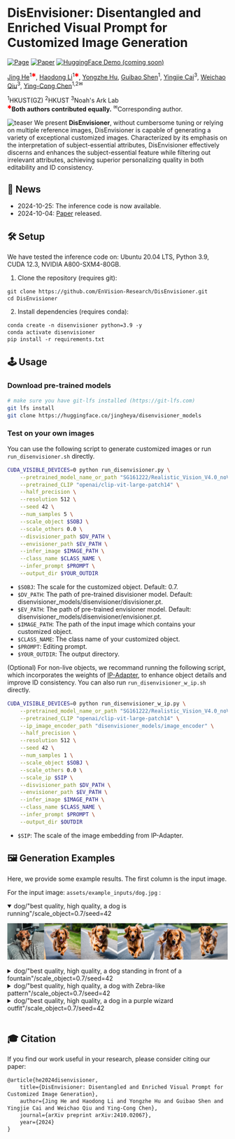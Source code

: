 # DisEnvisioner: Disentangled and Enriched Visual Prompt for Customized Image Generation

[![Page](https://img.shields.io/badge/Project-Website-pink?logo=googlechrome&logoColor=white)](https://disenvisioner.github.io/)
[![Paper](https://img.shields.io/badge/arXiv-Paper-b31b1b?logo=arxiv&logoColor=white)](https://arxiv.org/abs/2410.02067)
[![HuggingFace Demo (coming soon)](https://img.shields.io/badge/🤗%20HuggingFace-Demo-yellow)](https://huggingface.co/spaces/haodongli/DisEnvisioner)

[Jing He](https://scholar.google.com/citations?hl=en&user=RsLS11MAAAAJ)<sup>1<span style="color:red;">&#10033;</span></sup>,
[Haodong Li](https://haodong-li.com/)<sup>1<span style="color:red;">&#10033;</span></sup>,
[Yongzhe Hu]()<sup></sup>,
[Guibao Shen](https://scholar.google.com/citations?user=d8VVM4UAAAAJ&hl=en)<sup>1</sup>,
[Yingjie Cai](https://yjcaimeow.github.io/)<sup>3</sup>,
[Weichao Qiu](https://weichaoqiu.com/)<sup>3</sup>,
[Ying-Cong Chen](https://www.yingcong.me/)<sup>1,2&#9993;</sup>

<span class="author-block"><sup>1</sup>HKUST(GZ)</span>
<span class="author-block"><sup>2</sup>HKUST</span>
<span class="author-block"><sup>3</sup>Noah's Ark Lab</span><br>
<span class="author-block">
    <sup style="color:red;">&#10033;</sup><strong>Both authors contributed equally.</strong>
    <sup>&#9993;</sup>Corresponding author.
</span>

![teaser](assets/teaser.jpg)
We present **DisEnvisioner**, without cumbersome tuning or relying on multiple reference images, DisEnvisioner is capable of generating a variety of exceptional customized images. Characterized by its emphasis on the interpretation of subject-essential attributes, DisEnvisioner effectively discerns and enhances the subject-essential feature while filtering out irrelevant attributes, achieving superior personalizing quality in both editability and ID consistency.

## 📢 News
- 2024-10-25: The inference code is now available. 
- 2024-10-04: [Paper](https://arxiv.org/abs/2410.02067) released. 

## 🛠️ Setup
We have tested the inference code on: Ubuntu 20.04 LTS, Python 3.9, CUDA 12.3, NVIDIA A800-SXM4-80GB.

1. Clone the repository (requires git):
```
git clone https://github.com/EnVision-Research/DisEnvisioner.git
cd DisEnvisioner
```
2. Install dependencies (requires conda):
```
conda create -n disenvisioner python=3.9 -y
conda activate disenvisioner
pip install -r requirements.txt 
```

## 🕹️ Usage
### Download pre-trained models
```bash
# make sure you have git-lfs installed (https://git-lfs.com)
git lfs install
git clone https://huggingface.co/jingheya/disenvisioner_models
```

### Test on your own images
You can use the following script to generate customized images or run `run_disenvisioner.sh` directly.
```bash
CUDA_VISIBLE_DEVICES=0 python run_disenvisioner.py \
    --pretrained_model_name_or_path "SG161222/Realistic_Vision_V4.0_noVAE" \
    --pretrained_CLIP "openai/clip-vit-large-patch14" \
    --half_precision \
    --resolution 512 \
    --seed 42 \
    --num_samples 5 \
    --scale_object $SOBJ \
    --scale_others 0.0 \
    --disvisioner_path $DV_PATH \
    --envisioner_path $EV_PATH \
    --infer_image $IMAGE_PATH \
    --class_name $CLASS_NAME \
    --infer_prompt $PROMPT \
    --output_dir $YOUR_OUTDIR
```
- `$SOBJ`: The scale for the customized object. Default: 0.7. 
- `$DV_PATH`: The path of pre-trained disvisioner model. Default: disenvisioner_models/disenvisioner/disvisioner.pt. 
- `$EV_PATH`: The path of pre-trained envisioner model. Default: disenvisioner_models/disenvisioner/envisioner.pt. 
- `$IMAGE_PATH`: The path of the input image which contains your customized object. 
- `$CLASS_NAME`: The class name of your customized object. 
- `$PROMPT`: Editing prompt. 
- `$YOUR_OUTDIR`: The output directory.


(Optional) For non-live objects, we recommand running the following script, which incorporates the weights of [IP-Adapter](https://github.com/tencent-ailab/IP-Adapter), to enhance object details and improve ID consistency. You can also run `run_disenvisioner_w_ip.sh` directly. 
```bash
CUDA_VISIBLE_DEVICES=0 python run_disenvisioner_w_ip.py \
    --pretrained_model_name_or_path "SG161222/Realistic_Vision_V4.0_noVAE" \
    --pretrained_CLIP "openai/clip-vit-large-patch14" \
    --ip_image_encoder_path "disenvisioner_models/image_encoder" \
    --half_precision \
    --resolution 512 \
    --seed 42 \
    --num_samples 1 \
    --scale_object $SOBJ \
    --scale_others 0.0 \
    --scale_ip $SIP \
    --disvisioner_path $DV_PATH \
    --envisioner_path $EV_PATH \
    --infer_image $IMAGE_PATH \
    --class_name $CLASS_NAME \
    --infer_prompt $PROMPT \
    --output_dir $OUTDIR 
```
- `$SIP`: The scale of the image embedding from IP-Adapter. 


## 🖼️ Generation Examples
Here, we provide some example results. The first column is the input image. 

For the input image: `assets/example_inputs/dog.jpg` :
<details open>
<summary>dog/"best quality, high quality, a dog is running"/scale_object=0.7/seed=42</summary>

![example](assets/example_results/dog/sobj0.7_soth0.0_[best%20quality,%20high%20quality,%20a%20dog%20is%20running.%20]_seed42.png)
</details>

<details>
<summary>dog/"best quality, high quality, a dog standing in front of a fountain"/scale_object=0.7/seed=42</summary>

![example](assets/example_results/dog/sobj0.7_soth0.0_[best%20quality,%20high%20quality,%20a%20dog%20standing%20in%20front%20of%20a%20fountain]_seed42.png)
</details>

<details>
<summary>dog/"best quality, high quality, a dog with Zebra-like pattern"/scale_object=0.7/seed=42</summary>

![example](assets/example_results/dog/sobj0.7_soth0.0_[best%20quality,%20high%20quality,%20a%20dog%20with%20Zebra-like%20pattern.%20]_seed42.png)
</details>


<details>
<summary>dog/"best quality, high quality, a dog in a purple wizard outfit"/scale_object=0.7/seed=42</summary>

![example](assets/example_results/dog/sobj0.7_soth0.0_[best%20quality,%20high%20quality,%20a%20dog%20in%20a%20purple%20wizard%20outfit]_seed42.png)
</details>
<br>



## 🎓 Citation
If you find our work useful in your research, please consider citing our paper:
```
@article{he2024disenvisioner,
    title={DisEnvisioner: Disentangled and Enriched Visual Prompt for Customized Image Generation},
    author={Jing He and Haodong Li and Yongzhe Hu and Guibao Shen and Yingjie Cai and Weichao Qiu and Ying-Cong Chen},
    journal={arXiv preprint arXiv:2410.02067},
    year={2024}
}
```
